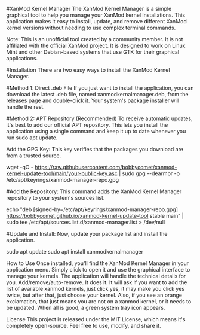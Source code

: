 #XanMod Kernel Manager
The XanMod Kernel Manager is a simple graphical tool to help you manage your XanMod kernel installations. This application makes it easy to install, update, and remove different XanMod kernel versions without needing to use complex terminal commands.

Note: This is an unofficial tool created by a community member. It is not affiliated with the official XanMod project. It is designed to work on Linux Mint and other Debian-based systems that use GTK for their graphical applications.

#Installation
There are two easy ways to install the XanMod Kernel Manager.

#Method 1: Direct .deb File
If you just want to install the application, you can download the latest .deb file, named xanmodkernalmanager.deb, from the releases page and double-click it. Your system's package installer will handle the rest.

#Method 2: APT Repository (Recommended)
To receive automatic updates, it's best to add our official APT repository. This lets you install the application using a single command and keep it up to date whenever you run sudo apt update.

Add the GPG Key: This key verifies that the packages you download are from a trusted source.

wget -qO - https://raw.githubusercontent.com/bobbycomet/xanmod-kernel-update-tool/main/your-public-key.asc | sudo gpg --dearmor -o /etc/apt/keyrings/xanmod-manager-repo.gpg


#Add the Repository: This command adds the XanMod Kernel Manager repository to your system's sources list.

echo "deb [signed-by=/etc/apt/keyrings/xanmod-manager-repo.gpg] https://bobbycomet.github.io/xanmod-kernel-update-tool stable main" | sudo tee /etc/apt/sources.list.d/xanmod-manager.list > /dev/null


#Update and Install: Now, update your package list and install the application.

sudo apt update
sudo apt install xanmodkernalmanager


How to Use
Once installed, you'll find the XanMod Kernel Manager in your application menu. Simply click to open it and use the graphical interface to manage your kernels. The application will handle the technical details for you. Add/remove/auto-remove. It does it. It will ask if you want to add the list of available xanmod kernels, just click yes, it may make you click yes twice, but after that, just choose your kernel. Also, if you see an orange exclamation, that just means you are not on a xanmod kernel, or it needs to be updated. When all is good, a green system tray icon appears.

License
This project is released under the MIT License, which means it's completely open-source. Feel free to use, modify, and share it.
